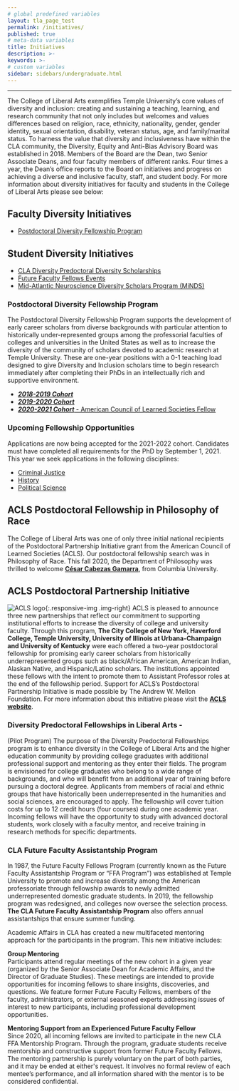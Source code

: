 ```yaml
---
# global predefined variables
layout: tla_page_test
permalink: /initiatives/
published: true
# meta-data variables
title: Initiatives
description: >-
keywords: >-
# custom variables
sidebar: sidebars/undergraduate.html
---
```

___

The College of Liberal Arts exemplifies Temple University’s core values of diversity and inclusion: creating and sustaining a teaching, learning, and research community that not only includes but welcomes and values differences based on religion, race, ethnicity, nationality, gender, gender identity, sexual orientation, disability, veteran status, age, and family/marital status. To harness the value that diversity and inclusiveness have within the CLA community, the Diversity, Equity and Anti-Bias Advisory Board was established in 2018. Members of the Board are the Dean, two Senior Associate Deans, and four faculty members of different ranks. Four times a year, the Dean’s office reports to the Board on initiatives and progress on achieving a diverse and inclusive faculty, staff, and student body. For more information about diversity initiatives for faculty and students in the College of Liberal Arts please see below:

## Faculty Diversity Initiatives
- [Postdoctoral Diversity Fellowship Program](#postdoctoral-diversity-fellowship-program)

## Student Diversity Initiatives
- [CLA Diversity Predoctoral Diversity Scholarships](#diversity-predoctoral-fellowshipsin-liberal-arts-pilot-program)
- [Future Faculty Fellows Events](#cla-future-faculty-assistantship-program)
- [Mid-Atlantic Neuroscience Diversity Scholars Program (MiNDS)](https://sites.temple.edu/minds/)

### Postdoctoral Diversity Fellowship Program
The Postdoctoral Diversity Fellowship Program supports the development of early career scholars from diverse backgrounds with particular attention to historically under-represented groups among the professorial faculties of colleges and universities in the United States as well as to increase the diversity of the community of scholars devoted to academic research at Temple University. These are one-year positions with a 0-1 teaching load designed to give Diversity and Inclusion scholars time to begin research immediately after completing their PhDs in an intellectually rich and supportive environment. 

- [**_2018-2019 Cohort_**](https://www.cla.temple.edu/liberal-arts-research/diversity-inclusion-postdoc-fellows/)
- [**_2019-2020 Cohort_**](https://www.cla.temple.edu/liberal-arts-research/diversity-inclusion-postdoc-fellows#2019-2020-academic-year-diversity-and-inclusion-postdoctoral-fellow)
- [**_2020-2021 Cohort_** - American Council of Learned Societies Fellow](#acls-postdoctoral-fellowship-in-philosophy-of-race)

### Upcoming Fellowship Opportunities
Applications are now being accepted for the 2021-2022 cohort. Candidates must have completed all requirements for the PhD by September 1, 2021. This year we seek applications in the following disciplines:

- [Criminal Justice](https://apply.interfolio.com/83760)
- [History](https://apply.interfolio.com/84132)
- [Political Science](https://apply.interfolio.com/84171)

## ACLS Postdoctoral Fellowship in Philosophy of Race
The College of Liberal Arts was one of only three initial national recipients of the Postdoctoral Partnership Initiative grant from the American Council of Learned Societies (ACLS). Our postdoctoral fellowship search was in Philosophy of Race. This fall 2020, the Department of Philosophy was thrilled to welcome **[César Cabezas Gamarra](https://liberalarts.temple.edu/academics/faculty/cabezas-c-sar)**, from Columbia University. 

## ACLS Postdoctoral Partnership Initiative
![ACLS logo]({{site.baseurl}}/media/resizedfullaclslogo.png){:.responsive-img .img-right}
ACLS is pleased to announce three new partnerships that reflect our commitment to supporting institutional efforts to increase the diversity of college and university faculty. Through this program, **The City College of New York, Haverford College, Temple University, University of Illinois at Urbana-Champaign and University of Kentucky** were each offered a two-year postdoctoral fellowship for promising early career scholars from historically underrepresented groups such as black/African American, American Indian, Alaskan Native, and Hispanic/Latino scholars. The institutions appointed these fellows with the intent to promote them to Assistant Professor roles at the end of the fellowship period. Support for ACLS’s Postdoctoral Partnership Initiative is made possible by The Andrew W. Mellon Foundation.  For more information about this initiative please visit the [**ACLS website**](https://www.acls.org/programs/ppi/).

### Diversity Predoctoral Fellowships in Liberal Arts - 
(Pilot Program)
The purpose of the Diversity Predoctoral Fellowships program is to enhance diversity in the College of Liberal Arts and the higher education community by providing college graduates with additional professional support and mentoring as they enter their fields. The program is envisioned for college graduates who belong to a wide range of backgrounds, and who will benefit from an additional year of training before pursuing a doctoral degree. Applicants from members of racial and ethnic groups that have historically been underrepresented in the humanities and social sciences, are encouraged to apply. The fellowship will cover tuition costs for up to 12 credit hours (four courses) during one academic year. Incoming fellows will have the opportunity to study with advanced doctoral students, work closely with a faculty mentor, and receive training in research methods for specific departments.

### CLA Future Faculty Assistantship Program
In 1987, the Future Faculty Fellows Program (currently known as the Future Faculty Assistantship Program or “FFA Program”) was established at Temple University to promote and increase diversity among the American professoriate through fellowship awards to newly admitted underrepresented domestic graduate students. In 2019, the fellowship program was redesigned, and colleges now oversee the selection process. **The CLA Future Faculty Assistantship Program** also offers annual assistantships that ensure summer funding.

Academic Affairs in CLA has created a new multifaceted mentoring approach for the participants in the program. This new initiative includes:

**Group Mentoring**<br>
Participants attend regular meetings of the new cohort in a given year (organized by the Senior Associate Dean for Academic Affairs, and the Director of Graduate Studies). These meetings are intended to provide opportunities for incoming fellows to share insights, discoveries, and questions. We feature former Future Faculty Fellows, members of the faculty, administrators, or external seasoned experts addressing issues of interest to new participants, including professional development opportunities.

**Mentoring Support from an Experienced Future Faculty Fellow**<br>
Since 2020, all incoming fellows are invited to participate in the new CLA FFA Mentorship Program. Through the program, graduate students receive mentorship and constructive support from former Future Faculty Fellows. The mentoring partnership is purely voluntary on the part of both parties, and it may be ended at either's request. It involves no formal review of each mentee’s performance, and all information shared with the mentor is to be considered confidential.
